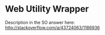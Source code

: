 # Web Utility Wrapper

Description in the SO answer here: http://stackoverflow.com/a/43724063/1186936

